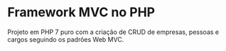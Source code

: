 # Framework MVC no PHP

Projeto em PHP 7 puro com a criação de CRUD de empresas, pessoas e cargos seguindo os padrões Web MVC.
